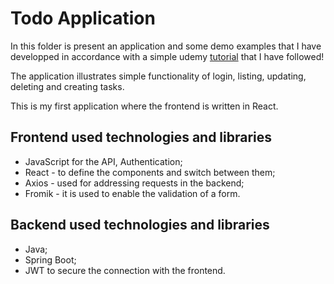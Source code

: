 # Todo Application
In this folder is present an application and some demo examples that I have developped in accordance with a simple udemy <a href="https://www.udemy.com/course/full-stack-application-with-spring-boot-and-react/">tutorial</a> that I have followed!

The application illustrates simple functionality of login, listing, updating, deleting and creating tasks.

This is my first application where the frontend is written in React.

## Frontend used technologies and libraries
- JavaScript for the API, Authentication;
- React - to define the components and switch between them;
- Axios - used for addressing requests in the backend;
- Fromik - it is used to enable the validation of a form.

## Backend used technologies and libraries
- Java;
- Spring Boot;
- JWT to secure the connection with the frontend.
